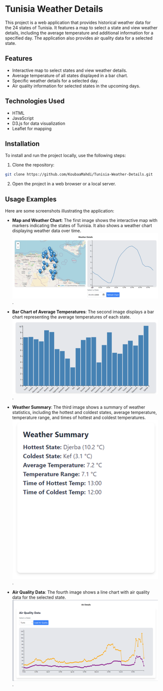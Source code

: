 
# Tunisia Weather Details

This project is a web application that provides historical weather data for the 24 states of Tunisia. It features a map to select a state and view weather details, including the average temperature and additional information for a specified day. The application also provides air quality data for a selected state.

## Features

- Interactive map to select states and view weather details.
- Average temperature of all states displayed in a bar chart.
- Specific weather details for a selected day.
- Air quality information for selected states in the upcoming days.

## Technologies Used

- HTML
- JavaScript
- D3.js for data visualization
- Leaflet for mapping

## Installation

To install and run the project locally, use the following steps:

1. Clone the repository:

```bash
git clone https://github.com/KoubaaMahdi/Tunisia-Weather-Details.git
```

2. Open the project in a web browser or a local server.

## Usage Examples

Here are some screenshots illustrating the application:

- **Map and Weather Chart**: The first image shows the interactive map with markers indicating the states of Tunisia. It also shows a weather chart displaying weather data over time.
![Map and Weather Chart](images/map.png).

- **Bar Chart of Average Temperatures**: The second image displays a bar chart representing the average temperatures of each state.
![Bar Chart](images/bar.png).

- **Weather Summary**: The third image shows a summary of weather statistics, including the hottest and coldest states, average temperature, temperature range, and times of hottest and coldest temperatures.
![Weather Summary](images/summary.png).

- **Air Quality Data**: The fourth image shows a line chart with air quality data for the selected state.
![Air Quality Data](images/air.png).



